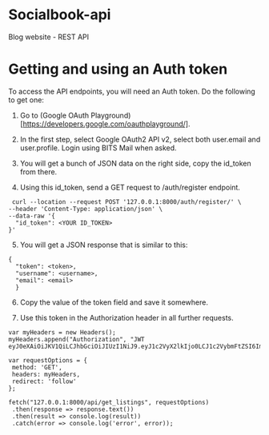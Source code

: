 # Socialbook-api
Blog website - REST API

# Getting and using an Auth token

To access the API endpoints, you will need an Auth token. Do the following to get one:

1) Go to (Google OAuth Playground)[https://developers.google.com/oauthplayground/].

2) In the first step, select Google OAuth2 API v2, select both user.email and user.profile. Login using BITS Mail when asked.

3) You will get a bunch of JSON data on the right side, copy the id_token from there.

4) Using this id_token, send a GET request to /auth/register endpoint.

```
 curl --location --request POST '127.0.0.1:8000/auth/register/' \
--header 'Content-Type: application/json' \
--data-raw '{
  "id_token": <YOUR ID_TOKEN>
}' 
```

  
5) You will get a JSON response that is similar to this:
```
{
  "token": <token>,
  "username": <username>,
  "email": <email>
  } 
```   
  
6) Copy the value of the token field and save it somewhere.

7) Use this token in the Authorization header in all further requests.

```
var myHeaders = new Headers();
myHeaders.append("Authorization", "JWT eyJ0eXAiOiJKV1QiLCJhbGciOiJIUzI1NiJ9.eyJ1c2VyX2lkIjo0LCJ1c2VybmFtZSI6ImYyMDE5MDEyMCIsImV4cCI6MTU4NTI2Mjg4NCwiZW1haWwiOiJmMjAxOTAxMjBAcGlsYW5pLmJpdHMtcGlsYW5pLmFjLmluIn0.7WdcaO6mvlNEoFAz4ds7nvOWXLKJ5crDv3aPoj0F_YQ");

var requestOptions = {
 method: 'GET',
 headers: myHeaders,
 redirect: 'follow'
};

fetch("127.0.0.1:8000/api/get_listings", requestOptions)
 .then(response => response.text())
 .then(result => console.log(result))
 .catch(error => console.log('error', error)); 
 ```
